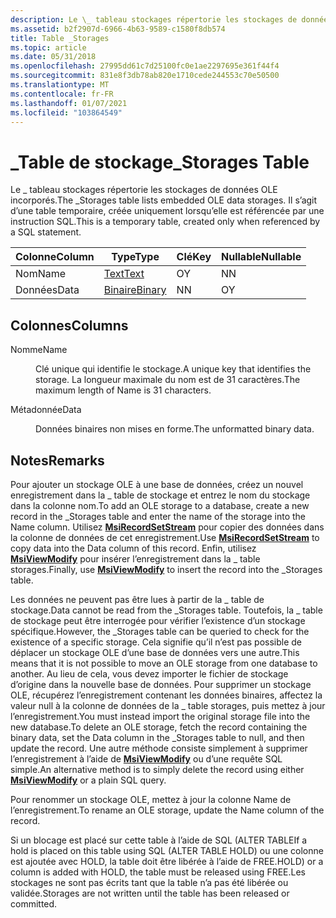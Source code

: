 ```yaml
---
description: Le \_ tableau stockages répertorie les stockages de données OLE incorporés. Il s’agit d’une table temporaire, créée uniquement lorsqu’elle est référencée par une instruction SQL.
ms.assetid: b2f2907d-6966-4b63-9589-c1580f8db574
title: Table _Storages
ms.topic: article
ms.date: 05/31/2018
ms.openlocfilehash: 27995dd61c7d25100fc0e1ae2297695e361f44f4
ms.sourcegitcommit: 831e8f3db78ab820e1710cede244553c70e50500
ms.translationtype: MT
ms.contentlocale: fr-FR
ms.lasthandoff: 01/07/2021
ms.locfileid: "103864549"
---
```

# <a name="_storages-table"></a><span data-ttu-id="3a71b-104">\_Table de stockage</span><span class="sxs-lookup"><span data-stu-id="3a71b-104">\_Storages Table</span></span>

<span data-ttu-id="3a71b-105">Le \_ tableau stockages répertorie les stockages de données OLE incorporés.</span><span class="sxs-lookup"><span data-stu-id="3a71b-105">The \_Storages table lists embedded OLE data storages.</span></span> <span data-ttu-id="3a71b-106">Il s’agit d’une table temporaire, créée uniquement lorsqu’elle est référencée par une instruction SQL.</span><span class="sxs-lookup"><span data-stu-id="3a71b-106">This is a temporary table, created only when referenced by a SQL statement.</span></span>



| <span data-ttu-id="3a71b-107">Colonne</span><span class="sxs-lookup"><span data-stu-id="3a71b-107">Column</span></span> | <span data-ttu-id="3a71b-108">Type</span><span class="sxs-lookup"><span data-stu-id="3a71b-108">Type</span></span>                 | <span data-ttu-id="3a71b-109">Clé</span><span class="sxs-lookup"><span data-stu-id="3a71b-109">Key</span></span> | <span data-ttu-id="3a71b-110">Nullable</span><span class="sxs-lookup"><span data-stu-id="3a71b-110">Nullable</span></span> |
|--------|----------------------|-----|----------|
| <span data-ttu-id="3a71b-111">Nom</span><span class="sxs-lookup"><span data-stu-id="3a71b-111">Name</span></span>   | [<span data-ttu-id="3a71b-112">Text</span><span class="sxs-lookup"><span data-stu-id="3a71b-112">Text</span></span>](text.md)     | <span data-ttu-id="3a71b-113">O</span><span class="sxs-lookup"><span data-stu-id="3a71b-113">Y</span></span>   | <span data-ttu-id="3a71b-114">N</span><span class="sxs-lookup"><span data-stu-id="3a71b-114">N</span></span>        |
| <span data-ttu-id="3a71b-115">Données</span><span class="sxs-lookup"><span data-stu-id="3a71b-115">Data</span></span>   | [<span data-ttu-id="3a71b-116">Binaire</span><span class="sxs-lookup"><span data-stu-id="3a71b-116">Binary</span></span>](binary.md) | <span data-ttu-id="3a71b-117">N</span><span class="sxs-lookup"><span data-stu-id="3a71b-117">N</span></span>   | <span data-ttu-id="3a71b-118">O</span><span class="sxs-lookup"><span data-stu-id="3a71b-118">Y</span></span>        |



 

## <a name="columns"></a><span data-ttu-id="3a71b-119">Colonnes</span><span class="sxs-lookup"><span data-stu-id="3a71b-119">Columns</span></span>

<dl> <dt>

<span data-ttu-id="3a71b-120"><span id="Name"></span><span id="name"></span><span id="NAME"></span>Nomme</span><span class="sxs-lookup"><span data-stu-id="3a71b-120"><span id="Name"></span><span id="name"></span><span id="NAME"></span>Name</span></span>
</dt> <dd>

<span data-ttu-id="3a71b-121">Clé unique qui identifie le stockage.</span><span class="sxs-lookup"><span data-stu-id="3a71b-121">A unique key that identifies the storage.</span></span> <span data-ttu-id="3a71b-122">La longueur maximale du nom est de 31 caractères.</span><span class="sxs-lookup"><span data-stu-id="3a71b-122">The maximum length of Name is 31 characters.</span></span>

</dd> <dt>

<span data-ttu-id="3a71b-123"><span id="Data"></span><span id="data"></span><span id="DATA"></span>Métadonnée</span><span class="sxs-lookup"><span data-stu-id="3a71b-123"><span id="Data"></span><span id="data"></span><span id="DATA"></span>Data</span></span>
</dt> <dd>

<span data-ttu-id="3a71b-124">Données binaires non mises en forme.</span><span class="sxs-lookup"><span data-stu-id="3a71b-124">The unformatted binary data.</span></span>

</dd> </dl>

## <a name="remarks"></a><span data-ttu-id="3a71b-125">Notes</span><span class="sxs-lookup"><span data-stu-id="3a71b-125">Remarks</span></span>

<span data-ttu-id="3a71b-126">Pour ajouter un stockage OLE à une base de données, créez un nouvel enregistrement dans la \_ table de stockage et entrez le nom du stockage dans la colonne nom.</span><span class="sxs-lookup"><span data-stu-id="3a71b-126">To add an OLE storage to a database, create a new record in the \_Storages table and enter the name of the storage into the Name column.</span></span> <span data-ttu-id="3a71b-127">Utilisez [**MsiRecordSetStream**](/windows/desktop/api/Msiquery/nf-msiquery-msirecordsetstreama) pour copier des données dans la colonne de données de cet enregistrement.</span><span class="sxs-lookup"><span data-stu-id="3a71b-127">Use [**MsiRecordSetStream**](/windows/desktop/api/Msiquery/nf-msiquery-msirecordsetstreama) to copy data into the Data column of this record.</span></span> <span data-ttu-id="3a71b-128">Enfin, utilisez [**MsiViewModify**](/windows/desktop/api/Msiquery/nf-msiquery-msiviewmodify) pour insérer l’enregistrement dans la \_ table storages.</span><span class="sxs-lookup"><span data-stu-id="3a71b-128">Finally, use [**MsiViewModify**](/windows/desktop/api/Msiquery/nf-msiquery-msiviewmodify) to insert the record into the \_Storages table.</span></span>

<span data-ttu-id="3a71b-129">Les données ne peuvent pas être lues à partir de la \_ table de stockage.</span><span class="sxs-lookup"><span data-stu-id="3a71b-129">Data cannot be read from the \_Storages table.</span></span> <span data-ttu-id="3a71b-130">Toutefois, la \_ table de stockage peut être interrogée pour vérifier l’existence d’un stockage spécifique.</span><span class="sxs-lookup"><span data-stu-id="3a71b-130">However, the \_Storages table can be queried to check for the existence of a specific storage.</span></span> <span data-ttu-id="3a71b-131">Cela signifie qu’il n’est pas possible de déplacer un stockage OLE d’une base de données vers une autre.</span><span class="sxs-lookup"><span data-stu-id="3a71b-131">This means that it is not possible to move an OLE storage from one database to another.</span></span> <span data-ttu-id="3a71b-132">Au lieu de cela, vous devez importer le fichier de stockage d’origine dans la nouvelle base de données. Pour supprimer un stockage OLE, récupérez l’enregistrement contenant les données binaires, affectez la valeur null à la colonne de données de la \_ table storages, puis mettez à jour l’enregistrement.</span><span class="sxs-lookup"><span data-stu-id="3a71b-132">You must instead import the original storage file into the new database.To delete an OLE storage, fetch the record containing the binary data, set the Data column in the \_Storages table to null, and then update the record.</span></span> <span data-ttu-id="3a71b-133">Une autre méthode consiste simplement à supprimer l’enregistrement à l’aide de [**MsiViewModify**](/windows/desktop/api/Msiquery/nf-msiquery-msiviewmodify) ou d’une requête SQL simple.</span><span class="sxs-lookup"><span data-stu-id="3a71b-133">An alternative method is to simply delete the record using either [**MsiViewModify**](/windows/desktop/api/Msiquery/nf-msiquery-msiviewmodify) or a plain SQL query.</span></span>

<span data-ttu-id="3a71b-134">Pour renommer un stockage OLE, mettez à jour la colonne Name de l’enregistrement.</span><span class="sxs-lookup"><span data-stu-id="3a71b-134">To rename an OLE storage, update the Name column of the record.</span></span>

<span data-ttu-id="3a71b-135">Si un blocage est placé sur cette table à l’aide de SQL (ALTER TABLE</span><span class="sxs-lookup"><span data-stu-id="3a71b-135">If a hold is placed on this table using SQL (ALTER TABLE</span></span> <table> <span data-ttu-id="3a71b-136">HOLD) ou une colonne est ajoutée avec HOLD, la table doit être libérée à l’aide de FREE.</span><span class="sxs-lookup"><span data-stu-id="3a71b-136">HOLD) or a column is added with HOLD, the table must be released using FREE.</span></span> <span data-ttu-id="3a71b-137">Les stockages ne sont pas écrits tant que la table n’a pas été libérée ou validée.</span><span class="sxs-lookup"><span data-stu-id="3a71b-137">Storages are not written until the table has been released or committed.</span></span>

 

 




